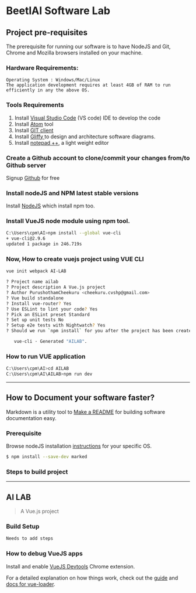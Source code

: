 # BeetlAI Software Lab

## Project pre-requisites

The prerequisite for running our software is to have NodeJS and Git, Chrome and Mozilla browsers installed on your machine.

### Hardware Requirements:
```
Operating System : Windows/Mac/Linux
The application development requires at least 4GB of RAM to run efficiently in any the above OS.
```
### Tools Requirements

1. Install [Visual Studio Code](https://code.visualstudio.com/Download) (VS code) IDE to develop the code
2. Install [Atom](https://atom.io/) tool
3. Install [GIT client](https://git-scm.com/download/gui/windows)
4. Install [Gliffy ](https://chrome.google.com/webstore/detail/gliffy-diagrams/bhmicilclplefnflapjmnngmkkkkpfad?hl=en) to design and architecture software diagrams.
5. Install [notepad ++](https://notepad-plus-plus.org/downloads/v7.8.1/), a light weight editor

### Create a Github account to clone/commit your changes from/to Github server
Signup [Github](https://docs.github.com/en/free-pro-team@latest/github/getting-started-with-github/signing-up-for-a-new-github-account) for free

### Install nodeJS and NPM latest stable versions  

Install [NodeJS](https://nodejs.org/en/) which install npm too.


### Install VueJS node module using npm tool.

```bash
C:\Users\cpm\AI>npm install --global vue-cli
+ vue-cli@2.9.6
updated 1 package in 246.719s
```

### Now, How to create vuejs project using VUE CLI

```bash
vue init webpack AI-LAB

? Project name ailab
? Project description A Vue.js project
? Author PurushothamCheekuru <cheekuru.cvshp@gmail.com>
? Vue build standalone
? Install vue-router? Yes
? Use ESLint to lint your code? Yes
? Pick an ESLint preset Standard
? Set up unit tests No
? Setup e2e tests with Nightwatch? Yes
? Should we run `npm install` for you after the project has been created? (recommended) npm

   vue-cli · Generated "AILAB".
```

### How to run VUE application

```bash
C:\Users\cpm\AI>cd AILAB
C:\Users\cpm\AI\AILAB>npm run dev
```

----------------------
## How to Document your software faster?

Markdown is a utility tool to [Make a README](https://www.makeareadme.com/) for building software documentation easy.

### Prerequisite

Browse nodeJS installation [instructions](https://nodejs.org/en/download/) for your specific OS.

```bash
$ npm install --save-dev marked
```

### Steps to build project




----------------------------------------------------------


## AI LAB

> A Vue.js project

### Build Setup

``` bash
Needs to add steps
```
### How to debug VueJS apps

Install and enable [VueJS Devtools](https://flaviocopes.com/vue-devtools/)  Chrome extension.

For a detailed explanation on how things work, check out the [guide](http://vuejs-templates.github.io/webpack/) and [docs for vue-loader](http://vuejs.github.io/vue-loader).
